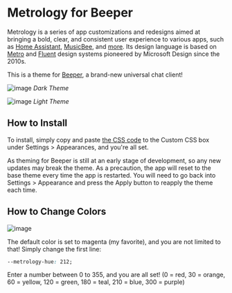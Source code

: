 # Metrology for Beeper

Metrology is a series of app customizations and redesigns aimed at bringing a bold, clear, and consistent user experience to various apps, such as [Home Assistant](https://github.com/Madelena/Metrology-for-Hass), [MusicBee](https://github.com/Madelena/Metrology-for-Musicbee), and [more](https://github.com/Madelena?tab=repositories&q=Metrology). Its design language is based on [Metro](https://en.wikipedia.org/wiki/Metro_(design_language)) and [Fluent](https://www.microsoft.com/design/fluent/) design systems pioneered by Microsoft Design since the 2010s.

This is a theme for [Beeper](https://www.beeper.com/), a brand-new universal chat client!

![image](https://user-images.githubusercontent.com/4341881/208801734-27924ab0-fca2-48f7-830b-deb312ca993b.png)
*Dark Theme*

![image](https://user-images.githubusercontent.com/4341881/208801551-3e1e637b-bd79-40f8-850b-26322019f49e.png)
*Light Theme*

## How to Install

To install, simply copy and paste [the CSS code](https://raw.githubusercontent.com/Madelena/Metrology-for-Beeper/main/Metrology-for-Beeper.css) to the Custom CSS box under Settings > Appearances, and you're all set.

As theming for Beeper is still at an early stage of development, so any new updates may break the theme. As a precaution, the app will reset to the base theme every time the app is restarted. You will need to go back into Settings > Appearance and press the Apply button to reapply the theme each time.

## How to Change Colors

![image](https://user-images.githubusercontent.com/4341881/184789498-0aa9a568-6c49-40e4-bd50-e76de17eb9df.png)

The default color is set to magenta (my favorite), and you are not limited to that! Simply change the first line:
```css
--metrology-hue: 212;
```
Enter a number between 0 to 355, and you are all set!
(0 = red, 30 = orange, 60 = yellow, 120 = green, 180 = teal, 210 = blue, 300 = purple)
